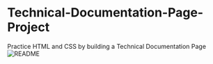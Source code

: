 # Technical-Documentation-Page-Project
Practice HTML and CSS by building a Technical Documentation Page
![README](https://github.com/DruxAMB/Technical-Documentation-Page-Project/assets/130681375/8a48f5bf-add4-4794-a338-ded5aa95b3c2)
